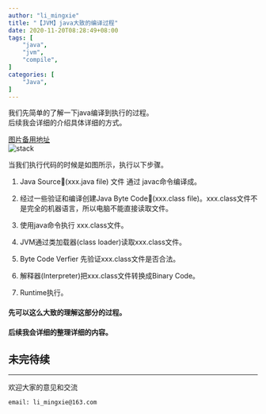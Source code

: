 ```yaml
---
author: "li_mingxie"
title: "【JVM】java大致的编译过程"
date: 2020-11-20T08:28:49+08:00
tags: [
    "java",
    "jvm",
    "compile",
]
categories: [
    "Java",
]
---
```


我们先简单的了解一下java编译到执行的过程。  
后续我会详细的介绍具体详细的方式。<!--more-->

[图片备用地址](https://limingxie.github.io/images/java/compile/java_simple_complie.png)  
![stack](https://mingxie-blog.oss-cn-beijing.aliyuncs.com/image/java/compile/java_simple_complie.png)

当我们执行代码的时候是如图所示，执行以下步骤。  

1. Java Source(xxx.java file) 文件 通过 javac命令编译成。  

2. 经过一些验证和编译创建Java Byte Code(xxx.class file)。xxx.class文件不是完全的机器语言，所以电脑不能直接读取文件。  

3. 使用java命令执行 xxx.class文件。  

4. JVM通过类加载器(class loader)读取xxx.class文件。  

5. Byte Code Verfier 先验证xxx.class文件是否合法。  

6. 解释器(Interpreter)把xxx.class文件转换成Binary Code。  

7. Runtime执行。  

#### **先可以这么大致的理解这部分的过程。**
#### **后续我会详细的整理详细的内容。**

## **未完待续**
----------------------------------------------
欢迎大家的意见和交流

`email: li_mingxie@163.com`